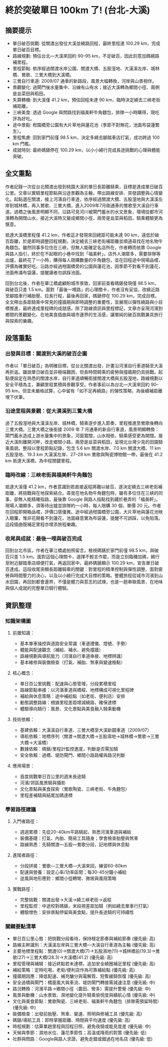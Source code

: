# 終於突破單日 100km 了! (台北-大溪)

## 摘要提示
- 單日破百挑戰: 從關渡出發往大溪並繞路回程，最終里程達 100.29 km，完成單日破百目標。
- 路線規劃: 預估台北—大溪來回約 90–95 km，不足破百，因此刻意加碼繞路補里程。
- 里程節點: 依序經過關渡水岸公園、關渡大橋、五股溼地、大漢溪左岸、城林橋、鶯歌、三鶯大橋到大溪橋。
- 三鶯自行車道: 2009/07 通車的新路段，風景大幅轉換，河岸與山景相伴。
- 景觀變化: 過閘門後水量集中、沿線有山有水；接近大溪轉為鄉間小徑、兩側是韭菜田與稻田。
- 失算轉機: 到大溪僅 41.2 km，預估回程未達 90 km，臨時決定繞去三峽老街補距離。
- 三峽美食: 透過 Google 與問路找到福美軒牛角麵包，排隊一小時購得，現吃評為好吃。
- 途中景點: 柑園橋旁公園有大片草地與蓮花池（季節不對無花，池面布袋蓮繁生）。
- 里程焦慮: 回到家門前僅 98.5 km，決定多繞去腳踏車店打氣，成功跨過 100 km 門檻。
- 成就時刻: 最終碼錶停在 100.29 km，以小小繞行完成長途挑戰的心理與體能突破。

## 全文重點
作者記錄一次從台北關渡出發到桃園大溪的單日長距離騎乘，目標是達成單日破百公里。文章以實騎里程節點與沿途景觀為主軸，帶出路線安排、突發調整與心情變化。起點選在關渡，接上河濱自行車道，依序經過關渡大橋、五股溼地與大漢溪左岸到城林橋，再入鶯歌、三鶯大橋，進入2009年7月剛通車的鶯歌至大溪自行車道。過橋之後風景明顯不同，沿路可見河川被閘門蓄水的水文景象，環境從都市河濱轉為開闊山水，接近大溪時又變成鄉間小徑，兩旁是韭菜與稻田，騎乘體驗更為愜意。

抵達大溪橋里程僅 41.2 km，作者這才發現來回總距可能未達 90 km，遠低於破百距離，於是即時調整回程規劃，決定繞去三峽老街補距離並順道尋找在地名物牛角麵包。雖然同事多位住在三峽，但無人能確定名店所在，作者轉而依靠 Google 與路人指引，終於在不起眼的小巷中找到「福美軒」。店外人潮眾多，需要排隊等出爐，最終花了一小時，購得每人限購數量的牛角麵包，並在回程途中現場品嚐，評價為確實好吃。沿路亦經過柑園橋旁的公園與蓮花池，因季節不對看不到蓮花，池面佈滿布袋蓮，提醒讀者勿誤踩池面。

回到台北後，作者在華江橋處顧盼城市景致，回家前查看碼錶發現僅 98.5 km，與破百只差 1.5 km。面對「最後一哩路」的心理關卡，作者沒有妥協，改繞近路至腳踏車行補胎壓、拉長行程，最後再回家，碼錶停在 100.29 km，完成目標。全文帶出長距騎乘中常見的撞牆期與即時調整的重要性，並展現以彈性繞路與小目標推進，最終達成里程碑的成就感。除了路線資訊與里程標記，文章亦呈現河濱到鄉間的景觀變化、在地美食插曲與城市邊界的生活感，讓單純的破百挑戰兼具旅行與探索的樂趣。

## 段落重點
### 出發與目標：關渡到大溪的破百企圖
作者以「單日破百」為明確目標，從台北關渡出發，計畫沿河濱自行車道騎至大溪再折返。雖說單日破百並非極端艱困，但長時間騎乘的疲勞與撞牆期仍具挑戰。起點便設定在熟悉的關渡水岸，自行車道順暢銜接關渡大橋與五股溼地，路線規劃以安全平穩為主，兼顧里程累積與景觀享受。作者事前以為台北—大溪來回約 90–95 km，但並未嚴格試算，心中留有「如不足再繞路」的彈性策略，為後續補距離埋下伏筆。

### 沿途里程與景觀：從大漢溪到三鶯大橋
過了五股溼地與大漢溪左岸、城林橋，騎乘逐步進入節奏，里程推進至鶯歌後轉向三鶯大橋。三鶯大橋之後銜接 2009 年 7 月通車的新自行車道，風景明顯轉換：閘門蓄水造成上游水量集中的景象，河面寬闊，山水相依，騎乘感受更為開闊。接近大溪則離開河畔，改走鄉間小路，兩旁是韭菜與稻田，呈現北台灣少見的田園騎乘風貌。整段以里程節點記錄，包含 5.6 km 關渡水岸、7.0 km 關渡大橋、11 km 五股溼地、19.3 km 大漢溪左岸、27–28 km 鶯歌與陶瓷博物館一帶，最後在 41.2 km 抵達大溪橋，為中程關鍵里程。

### 臨時改線：三峽老街與福美軒牛角麵包
抵達大溪僅 41.2 km，作者意識到若直接返程將難以破百，遂決定繞去三峽老街補距離，將挑戰與在地探索結合。尋覓在地名物牛角麵包時，雖有多位住在三峽的同事，卻無人能精確指路，最後靠 Google 與路人指點找到藏於巷弄的「福美軒」。現場人潮頗多，須等待出爐並排隊約一小時，每人限購 30 個，單價 20 元。作者在回程即開箱品嚐，評價口感優異。途中經過柑園橋旁公園，大片草地與蓮花池映入眼簾，惟非花期看不到蓮花，池面綠意實為布袋蓮，提醒不可誤踩，以免陷落。這段插曲既補足里程亦增添旅程樂趣。

### 收尾與成就：最後一哩與破百完成
回到台北市區，作者在華江橋處拍照留念，檢視碼錶於家門前僅 98.5 km，與破百只差 1.5 km。面對這個心理關卡，選擇不輕言作罷，而是立刻臨機加碼，繞行至附近腳踏車店順便打氣，再返回家中，最終碼錶顯示 100.29 km，宣告單日破百達成。這段收尾突顯長距離騎乘的關鍵：對里程的精準控制與彈性調整、面對疲勞與時間壓力的決心，以及以小繞行完成大目標的策略。整體旅程從城市河濱到山水田園，再回到都會邊界，不僅是體力與意志的試煉，也是一趟串聯風景、在地味與個人成就的完整單日騎行體驗。

## 資訊整理

### 知識架構圖
1. 前置知識：
   - 基本單車操控與道路安全常識（車道禮儀、燈號、手勢）
   - 體能與配速觀念（補給、補水、避免撞牆）
   - 路線規劃與導航能力（河濱自行車道串接、地標辨識）
   - 基本維修與裝備檢查（打氣、補胎、煞車與變速檢點）

2. 核心概念：
   - 單日百公里挑戰：配速與心態管理，分段累積里程
   - 路線節點串接：以河濱車道與橋樑、地標構成可視化里程碑
   - 補給與休息策略：途中補給點（如老街、便利店）安排
   - 動態調整路線：根據里程差距增減繞路，確保達標
   - 體驗導向騎行：風景、文化景點與美食融入騎乘動機

3. 技術依賴：
   - 基建依賴：大漢溪自行車道、三鶯大橋至大溪新闢車道（2009/07）
   - 導航依賴：地標序列（關渡→關渡大橋→五股濕地→城林橋→鶯歌→三鶯大橋→大溪橋）
   - 數據依賴：碼錶/里程計監控進度，判斷是否需加騎
   - 安全依賴：過橋、堤防閘門、鄉間小路路權與路況判斷

4. 應用場景：
   - 首度挑戰單日百公里的週末長途騎
   - 河濱/郊區風景騎與攝影
   - 文化景點與美食探索（鶯歌陶瓷、三峽老街、牛角麵包）
   - 里程差補騎與結尾加碼達標

### 學習路徑建議
1. 入門者路徑：
   - 週週累積：先從20-40km平路騎起，熟悉河濱車道與補給
   - 裝備基礎：打氣、內胎、簡易工具隨身；學會檢查胎壓與煞車
   - 路線熟悉：先騎關渡—五股—鶯歌分段，記地標與休息點

2. 進階者路徑：
   - 分段拼接：鶯歌—三鶯大橋—大溪來回，練習60-80km
   - 配速與營養：設定心率/功率區間；每30-45分鐘小補給
   - 逆風與地形應對：鄉間小徑轉彎、微坡與風阻策略

3. 實戰路徑：
   - 完整挑戰：關渡出發→大溪→繞三峽老街→返程
   - 里程監控：中途校對碼錶，末段視差距加騎（例如繞去單車行打氣）
   - 體驗增色：安排景點停留與美食點，提升長途騎的可持續性

### 關鍵要點清單
- 單日百公里心態：把挑戰分段看待，保持穩定節奏與補給節奏 (優先級: 高)
- 路線主幹識別：大漢溪左岸與三鶯大橋—大溪自行車道為主軸 (優先級: 高)
- 主要地標里程點：關渡(0)→關渡大橋(7)→五股濕地(11)→城林橋前(19.3)→鶯歌(27)→三鶯大橋(28.3)→大溪橋(41.2) (優先級: 高)
- 里程管理與補騎：接近終點若未達標，追加安全繞圈補足里程 (優先級: 高)
- 補給策略：定時吃喝，老街/便利店作為可靠補給點 (優先級: 高)
- 撞牆期因應：降低配速、補充醣分與電解質、短暫緩騎恢復 (優先級: 高)
- 安全過橋與閘門：橋面風大與車流、堤防閘門轉接需減速注意 (優先級: 中)
- 路況轉換：河濱平路→鄉間小徑（農田、彎多）需提升警覺 (優先級: 中)
- 風景與動機：山水景致、濕地變化提升騎乘愉悅度與續航心情 (優先級: 中)
- 文化與美食節點：鶯歌陶瓷、三峽老街、福美軒牛角麵包（排隊需預留時間） (優先級: 中)
- 裝備檢查：出發前胎壓、煞車、變速、照明與修補工具 (優先級: 高)
- 碼錶/導航工具：即時掌握距離、時間與平均速度 (優先級: 高)
- 時程規劃：估算單趟里程與回程日照，避免夜騎或能見度差 (優先級: 中)
- 天候與季節：濕地水位、蓮花季節性；高溫或降雨的對策 (優先級: 低)
- 社群與問路：Google與路人求證，避免走錯或錯過在地名店 (優先級: 低)